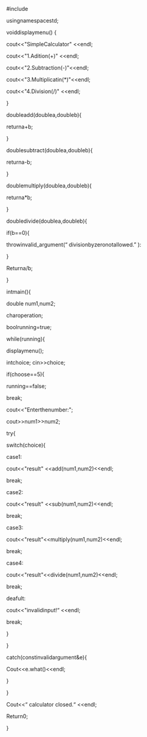#include<iostream>

usingnamespacestd;

voiddisplaymenu() {

cout<<"SimpleCalculator" <<endl;

cout<<"1.Adition(+)" <<endl;

cout<<"2.Subtraction(-)"<<endl;

cout<<"3.Multiplicatin(*)"<<endl;

cout<<"4.Division(/)" <<endl;

}

doubleadd(doublea,doubleb){

returna+b;

}

doublesubtract(doublea,doubleb){

returna-b;

}

doublemultiply(doublea,doubleb){

returna*b;

}

doubledivide(doublea,doubleb){

if(b==0){

throwinvalid_argument(“ divisionbyzeronotallowed.” ):

}

Returna/b;

}

intmain(){

double num1,num2;

charoperation;

boolrunning=true;

while(running){

displaymenu();

intchoice;
cin>>choice;

if(choose==5){

running==false;

break;

cout<<"Enterthenumber:";

cout>>num1>>num2;

try{

switch(choice){

case1:

cout<<"result" <<add(num1,num2)<<endl;

break;

case2:

cout<<"result" <<sub(num1,num2)<<endl;

break;

case3:

cout<<"result"<<multiply(num1,num2)<<endl;

break;

case4:

cout<<"result"<<divide(num1,num2)<<endl;

break;

deafult:

cout<<"invalidinput!“ <<endl;

break;

}

}

catch(constinvalidargument&e){

Cout<<e.what()<<endl;

}

}

Cout<<“ calculator closed.“ <<endl;

Return0;

}
